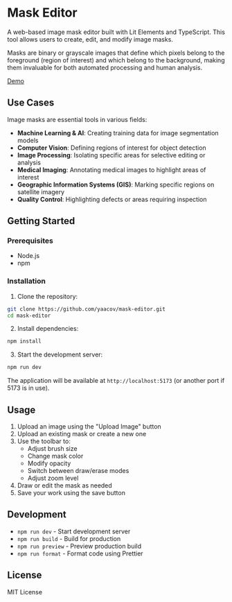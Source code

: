 # Mask Editor

A web-based image mask editor built with Lit Elements and TypeScript. This tool allows users to create, edit, and modify image masks.

Masks are binary or grayscale images that define which pixels belong to the foreground (region of interest) and which belong to the background, making them invaluable for both automated processing and human analysis.

[Demo](https://yaacov.github.io/mask-editor/)

## Use Cases

Image masks are essential tools in various fields:

- **Machine Learning & AI**: Creating training data for image segmentation models
- **Computer Vision**: Defining regions of interest for object detection
- **Image Processing**: Isolating specific areas for selective editing or analysis
- **Medical Imaging**: Annotating medical images to highlight areas of interest
- **Geographic Information Systems (GIS)**: Marking specific regions on satellite imagery
- **Quality Control**: Highlighting defects or areas requiring inspection

## Getting Started

### Prerequisites

- Node.js
- npm

### Installation

1. Clone the repository:
```bash
git clone https://github.com/yaacov/mask-editor.git
cd mask-editor
```

2. Install dependencies:
```bash
npm install
```

3. Start the development server:
```bash
npm run dev
```

The application will be available at `http://localhost:5173` (or another port if 5173 is in use).

## Usage

1. Upload an image using the "Upload Image" button
2. Upload an existing mask or create a new one
3. Use the toolbar to:
   - Adjust brush size
   - Change mask color
   - Modify opacity
   - Switch between draw/erase modes
   - Adjust zoom level
4. Draw or edit the mask as needed
5. Save your work using the save button

## Development

- `npm run dev` - Start development server
- `npm run build` - Build for production
- `npm run preview` - Preview production build
- `npm run format` - Format code using Prettier

## License

MIT License
